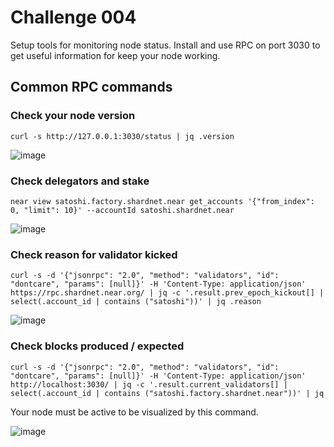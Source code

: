 # Challenge 004 
Setup tools for monitoring node status. Install and use RPC on port 3030 to get useful information for keep your node working.
## Common RPC commands
### Check your node version
```
curl -s http://127.0.0.1:3030/status | jq .version
```
![image](https://user-images.githubusercontent.com/6175292/181880073-c0cb3670-cae6-4a40-a653-024210416a33.png)

### Check delegators and stake 
```
near view satoshi.factory.shardnet.near get_accounts '{"from_index": 0, "limit": 10}' --accountId satoshi.shardnet.near
```
![image](https://user-images.githubusercontent.com/6175292/181880097-bd68268f-0f22-4280-a9d3-af31cea8d5b0.png)
### Check reason for validator kicked
```
curl -s -d '{"jsonrpc": "2.0", "method": "validators", "id": "dontcare", "params": [null]}' -H 'Content-Type: application/json' https://rpc.shardnet.near.org/ | jq -c '.result.prev_epoch_kickout[] | select(.account_id | contains ("satoshi"))' | jq .reason
```
![image](https://user-images.githubusercontent.com/6175292/181880298-20d27f97-d804-4238-b382-004f99b4c324.png)

### Check blocks produced / expected
```
curl -s -d '{"jsonrpc": "2.0", "method": "validators", "id": "dontcare", "params": [null]}' -H 'Content-Type: application/json' http://localhost:3030/ | jq -c '.result.current_validators[] | select(.account_id | contains ("satoshi.factory.shardnet.near"))' | jq
```
Your node must be active to be visualized by this command.

![image](https://user-images.githubusercontent.com/6175292/182010279-3fc199f4-87f4-4b84-a2cf-c963a9e4d224.png)

